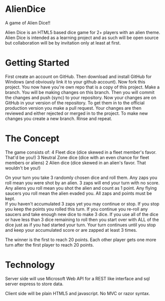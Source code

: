 AlienDice
=========

A game of Alien Dice!!

Alien Dice is an HTML5 based dice game for 2+ players with an alien theme.
Alien Dice is intended as a learning project and as such will be open source but collaboration will be by invitation only at least at first.


Getting Started
===============

First create an account on GitHub.  Then download and install GitHub for Windows (and obviously link it to your github account).  Now fork this project.
You now have you're own repo that is a copy of this project.  Make a branch.  You will be making changes on this branch.  Then you will commit the changes and push (sync) to your repository.
Now your changes are on GitHub in your version of the repository.  To get them in to the official production version you make a pull request.  Your changes are then reviewed and either rejected or merged in to the project.
To make new changes you create a new branch. Rinse and repeat.


The Concept
===========

The game consists of:
4 Fleet dice (dice skewed in a fleet member's favor. That'd be you!)
3 Neutral Zone dice (dice with an even chance for fleet members or aliens)
2 Alien dice (dice skewed in an alien's favor. That wouldn't be you!)

On your turn you take 3 randomly chosen dice and roll them.
Any zaps you roll mean you were shot by an alien.  3 zaps will end your turn with no score.
Any aliens you roll mean you shot the alien and count as 1 point.
Any flying saucers you roll mean the alien evaded you.
All zaps and points must be kept.  
If you haven't accumulated 3 zaps yet you may continue or stop. If you stop you keep the points you rolled this turn. If you continue you re-roll any saucers and take enough new dice to make 3 dice.
If you use all of the dice or have less than 3 dice remaining to roll then you start over with ALL of the dice just as if you had started your turn.
Your turn continues until you stop and keep your accumulated score or are zapped at least 3 times.

The winner is the first to reach 20 points.  Each other player gets one more turn after the first player to reach 20 points.

Technology
==========

Server side will use Microsoft Web API for a REST like interface and sql server express to store data.

Client side will be plain HTML5 and javascript.  No MVC or razor syntax.




